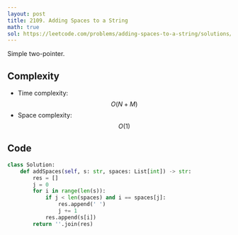 ```yaml
---
layout: post
title: 2109. Adding Spaces to a String
math: true
sol: https://leetcode.com/problems/adding-spaces-to-a-string/solutions/6107133/python3-two-pointer
---
```


Simple two-pointer.

## Complexity
- Time complexity: $$O(N + M)$$
- Space complexity: $$O(1)$$

## Code
```py
class Solution:
    def addSpaces(self, s: str, spaces: List[int]) -> str:
        res = []
        j = 0
        for i in range(len(s)):
            if j < len(spaces) and i == spaces[j]:
                res.append(' ')
                j += 1
            res.append(s[i])
        return ''.join(res)
```
